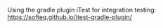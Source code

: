 Using the gradle plugin iTest for integration testing:
https://softeq.github.io/itest-gradle-plugin/